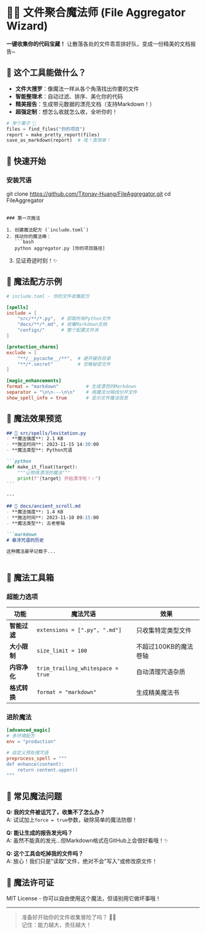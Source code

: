 # 📂✨ 文件聚合魔法师 (File Aggregator Wizard) 

**一键收集你的代码宝藏！** 让散落各处的文件乖乖排好队，变成一份精美的文档报告~

## 🎩 这个工具能做什么？

- **文件大搜罗**：像魔法一样从各个角落找出你要的文件
- **智能整理术**：自动过滤、排序、美化你的代码
- **精美报告**：生成带元数据的漂亮文档（支持Markdown！）
- **超强定制**：想怎么收就怎么收，全听你的！

```python
# 举个栗子 🌰
files = find_files("你的项目")
report = make_pretty_report(files)
save_as_markdown(report)  # 哇！真简单！
```

## 🚀 快速开始

### 安装咒语

git clone https://github.com/Titonay-Huang/FileAggregator.git
cd FileAggregator
```

### 第一次施法

1. 创建魔法配方 (`include.toml`)
2. 挥动你的魔法棒：
   ```bash
   python aggregator.py [你的项目路径]
   ```
3. 见证奇迹时刻！✨

## 🔮 魔法配方示例

```toml
# include.toml - 你的文件收集配方

[spells]
include = [
    "src/**/*.py",  # 抓取所有Python文件
    "docs/**/*.md", # 收集Markdown文档
    "configs/"      # 整个配置文件夹
]

[protection_charms]
exclude = [
    "**/__pycache__/**",  # 避开缓存目录
    "**/*.secret"         # 忽略秘密文件
]

[magic_enhancements]
format = "markdown"          # 生成漂亮的Markdown
separator = "\n\n---\n\n"    # 用魔法分隔线分开文件
show_spell_info = true       # 显示文件魔法信息
```

## 🌈 魔法效果预览

````markdown
## 🧙 src/spells/levitation.py
- **魔法强度**: 2.1 KB 
- **施法时间**: 2023-11-15 14:30:00
- **魔法类型**: Python咒语

```python
def make_it_float(target):
    """让物体漂浮的魔法"""
    print(f"{target} 开始漂浮啦！✨")
```

---

## 📜 docs/ancient_scroll.md
- **魔法强度**: 1.4 KB
- **施法时间**: 2023-11-10 09:15:00  
- **魔法类型**: 古老卷轴

```markdown
# 悬浮咒语的历史

这种魔法最早记载于...
```
````

## 🧰 魔法工具箱

### 超能力选项

| 功能 | 魔法咒语 | 效果 |
|------|----------|------|
| **智能过滤** | `extensions = [".py", ".md"]` | 只收集特定类型文件 |
| **大小限制** | `size_limit = 100` | 不超过100KB的魔法卷轴 |
| **内容净化** | `trim_trailing_whitespace = true` | 自动清理咒语杂质 |
| **格式转换** | `format = "markdown"` | 生成精美魔法书 |

### 进阶魔法

```toml
[advanced_magic]
# 多环境配方
env = "production"

# 自定义预处理咒语
preprocess_spell = """
def enhance(content):
    return content.upper()
"""
```

## 🤔 常见魔法问题

**Q: 我的文件被诅咒了，收集不了怎么办？**  
A: 试试加上`force = true`参数，破除简单的魔法防御！

**Q: 能让生成的报告发光吗？**  
A: 虽然不能真的发光...但Markdown格式在GitHub上会很好看哦！✨

**Q: 这个工具会吃掉我的文件吗？**  
A: 放心！我们只是"读取"文件，绝对不会"写入"或修改原文件！

## 📜 魔法许可证

MIT License - 你可以自由使用这个魔法，但请别用它做坏事哦！

---

> 准备好开始你的文件收集冒险了吗？ 🧙✨  
> 记住：能力越大，责任越大！
